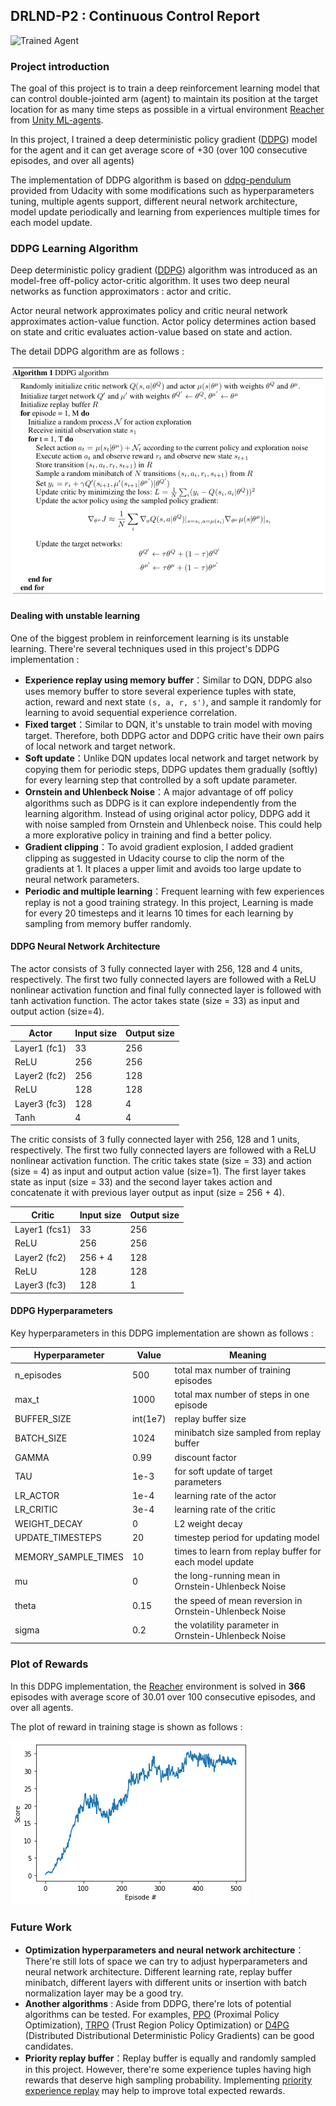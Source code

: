 [//]: # "Image References"

[image1]: ./Report.assets/agent_tested.gif "Trained Agent"
[image2]: ./Report.assets/ddpg.png
[image4]: ./Report.assets/reward.png



## DRLND-P2 : Continuous Control Report

![Trained Agent][image1]

### Project introduction

The goal of this project is to train a deep reinforcement learning model that can control double-jointed arm (agent) to maintain its position at the target location for as many time steps as possible in a virtual environment [Reacher](https://github.com/Unity-Technologies/ml-agents/blob/master/docs/Learning-Environment-Examples.md#reacher) from [Unity ML-agents](https://github.com/Unity-Technologies/ml-agents). 

In this project, I trained a deep deterministic policy gradient ([DDPG](https://arxiv.org/abs/1509.02971)) model for the agent and it can get average score of +30 (over 100 consecutive episodes, and over all agents)

The implementation of DDPG algorithm is based on [ddpg-pendulum](https://github.com/udacity/deep-reinforcement-learning/tree/master/ddpg-pendulum) provided from Udacity with some modifications such as hyperparameters tuning, multiple agents support, different neural network architecture, model update periodically and learning from experiences multiple times for each model update.

### DDPG Learning Algorithm

Deep deterministic policy gradient ([DDPG](https://arxiv.org/abs/1509.02971)) algorithm was introduced as an model-free off-policy actor-critic algorithm. It uses two deep neural networks as function approximators : actor and critic.

Actor neural network approximates policy  and critic neural network approximates action-value function. Actor policy determines action based on state and critic evaluates action-value based on state and action.

The detail DDPG algorithm are as follows :

![ddpg][image2]



#### Dealing with unstable learning

One of the biggest problem in reinforcement learning is its unstable learning. There're several techniques  used in this project's DDPG implementation :

- **Experience replay using memory buffer**：Similar to DQN, DDPG also uses memory buffer to store several experience tuples with state, action, reward and next state `(s, a, r, s')`, and sample it randomly for learning to avoid sequential experience correlation.
- **Fixed target**：Similar to DQN, it's unstable to train model with moving target. Therefore, both DDPG actor and DDPG critic have their own pairs of local network and target network. 
- **Soft update**：Unlike DQN updates local network and target network by copying them for periodic steps, DDPG updates them gradually (softly) for every learning step that controlled by a soft update parameter.
- **Ornstein and Uhlenbeck Noise**：A major advantage of off policy algorithms such as DDPG is it can explore independently from the learning algorithm. Instead of using original actor policy, DDPG add it with noise sampled from Ornstein and Uhlenbeck noise. This could help a more explorative policy in training and find a better policy.
- **Gradient clipping**：To avoid gradient explosion, I added gradient clipping as suggested in Udacity course to clip the norm of the gradients at 1. It places a upper limit and avoids too large update to neural network parameters. 
- **Periodic and multiple learning**：Frequent learning with few experiences replay is not a good training strategy. In this project, Learning is made for every 20 timesteps and it learns 10 times for each learning by sampling from memory buffer randomly.



#### DDPG Neural Network Architecture 

The actor consists of 3 fully connected layer with 256, 128 and 4 units, respectively. The first two fully connected layers are followed with a ReLU nonlinear activation function and final fully connected layer is followed with tanh activation function. The actor takes state (size = 33) as input and output action (size=4).

| Actor        | Input size | Output size |
| ------------ | ---------- | ----------- |
| Layer1 (fc1) | 33         | 256         |
| ReLU         | 256        | 256         |
| Layer2 (fc2) | 256        | 128         |
| ReLU         | 128        | 128         |
| Layer3 (fc3) | 128        | 4           |
| Tanh         | 4          | 4           |

The critic consists of 3 fully connected layer with 256, 128 and 1 units, respectively. The first two fully connected layers are followed with a ReLU nonlinear activation function. The critic takes state (size = 33) and action (size = 4) as input and output action value (size=1). The first layer takes state as input (size = 33) and the second layer takes action and concatenate it with previous layer output as input (size = 256 + 4).

| Critic        | Input size | Output size |
| ------------- | ---------- | ----------- |
| Layer1 (fcs1) | 33         | 256         |
| ReLU          | 256        | 256         |
| Layer2 (fc2)  | 256 + 4    | 128         |
| ReLU          | 128        | 128         |
| Layer3 (fc3)  | 128        | 1           |



#### DDPG Hyperparameters

Key hyperparameters in this DDPG implementation are shown as follows : 

| Hyperparameter      | Value    | Meaning                                                 |
| ------------------- | -------- | ------------------------------------------------------- |
| n_episodes          | 500      | total max number of training episodes                   |
| max_t               | 1000     | total max number of steps in one episode                |
| BUFFER_SIZE         | int(1e7) | replay buffer size                                      |
| BATCH_SIZE          | 1024     | minibatch size sampled from replay buffer               |
| GAMMA               | 0.99     | discount factor                                         |
| TAU                 | 1e-3     | for soft update of target parameters                    |
| LR_ACTOR            | 1e-4     | learning rate of the actor                              |
| LR_CRITIC           | 3e-4     | learning rate of the critic                             |
| WEIGHT_DECAY        | 0        | L2 weight decay                                         |
| UPDATE_TIMESTEPS    | 20       | timestep period for updating model                      |
| MEMORY_SAMPLE_TIMES | 10       | times to learn from replay buffer for each model update |
| mu                  | 0        | the long-running mean in Ornstein-Uhlenbeck Noise       |
| theta               | 0.15     | the speed of mean reversion in Ornstein-Uhlenbeck Noise |
| sigma               | 0.2      | the volatility parameter in Ornstein-Uhlenbeck Noise    |



### Plot of Rewards

In this DDPG implementation, the [Reacher](https://github.com/Unity-Technologies/ml-agents/blob/master/docs/Learning-Environment-Examples.md#reacher) environment is solved in **366** episodes with average score of 30.01 over 100 consecutive episodes, and over all agents.

The plot of reward in training stage is shown as follows :

![reward][image4] 

### Future Work

- **Optimization hyperparameters and neural network architecture**：There're still lots of space we can try to adjust hyperparameters and neural network architecture. Different learning rate, replay buffer minibatch, different layers with different units or insertion with batch normalization layer may be a good try.
- **Another algorithms** : Aside from DDPG, there're lots of potential algorithms can be tested. For examples, [PPO](https://arxiv.org/abs/1707.06347) (Proximal Policy Optimization), [TRPO](https://arxiv.org/abs/1502.05477) (Trust Region Policy Optimization) or [D4PG](https://arxiv.org/abs/1804.08617) (Distributed Distributional Deterministic Policy Gradients) can be good candidates.
- **Priority replay buffer**：Replay buffer is equally and randomly sampled in this project. However, there're some experience tuples having high rewards that deserve high sampling probability. Implementing [priority experience replay](https://arxiv.org/abs/1511.05952) may help to improve total expected rewards.
